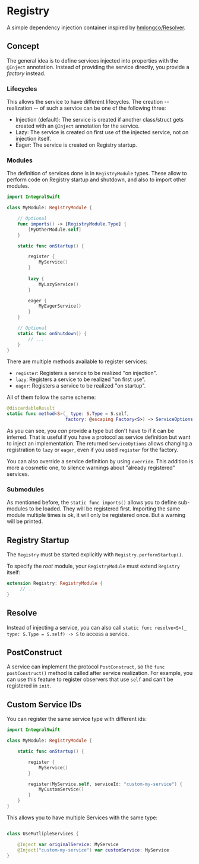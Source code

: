 #  Registry

A simple dependency injection container inspired by  [hmlongco/Resolver](https://github.com/hmlongco/Resolver).

## Concept

The general idea is to define services injected into properties with the `@Inject` annotation.
Instead of providing the service directly, you provide a _factory_ instead.

### Lifecycles

This allows the service to have different lifecycles.
The creation -- realization -- of such a service can be one of the following three: 

* Injection (default): The service is created if another class/struct gets created with an `@Inject` annotation for the service.
* Lazy: The service is created on first use of the injected service, not on injection itself.
* Eager: The service is created on Registry startup.

### Modules

The definition of services done is in `RegistryModule` types.
These allow to perform code on Registry startup and shutdown, and also to import other modules.

```swift
import IntegralSwift

class MyModule: RegistryModule {

    // Optional
    func imports() -> [RegistryModule.Type] {
        [MyOtherModule.self]
    }

    static func onStartup() {

        register {
            MyService()
        }
        
        lazy {
            MyLazyService()
        }

        eager {
            MyEagerService()
        }
    }

    // Optional
    static func onShutdown() {
        // ...
    }
}
```

There are multiple methods available to register services:

* `register`: Registers a service to be realized "on injection".
* `lazy`: Registers a service to be realized "on first use".
* `eager`: Registers a service to be realized "on startup".

All of them follow the same scheme:

```swift
@discardableResult
static func method<S>(_ type: S.Type = S.self,
                      factory: @escaping Factory<S>) -> ServiceOptions
```

As you can see, you _can_ provide a type but don't have to if it can be inferred.
That is useful if you have a protocol as service definition but want to inject an implementation.
The returned `ServiceOptions` allows changing a registration to `lazy` or `eager`, even if you used `register` for the factory.

You can also override a service definition by using `override`.
This addition is more a cosmetic one, to silence warnings about "already registered" services.

### Submodules

As mentioned before, the `static func imports()` allows you to define sub-modules to be loaded.
They will be registered first.
Importing the same module multiple times is ok, it will only be registered once.
But a warning will be printed.


## Registry Startup

The `Registry` must be started explicitly with `Registry.performStartup()`.

To specify the _root_ module, your `RegistryModule` must extend `Registry` itself:

```swift
extension Registry: RegistryModule {
     // ...
}
```

## Resolve

Instead of injecting a service, you can also call `static func resolve<S>(_ type: S.Type = S.self) -> S` to access a service.

## PostConstruct

A service can implement the protocol `PostConstruct`, so the `func postConstruct()` method is called after service realization.
For example, you can use this feature to register observers that use `self` and can't be registered in `init`. 


## Custom Service IDs

You can register the same service type with different ids:


```swift
import IntegralSwift

class MyModule: RegistryModule {

    static func onStartup() {

        register {
            MyService()
        }

        register(MyService.self, serviceId: "custom-my-service") {
            MyCustomService()
        }
    }
}
```

This allows you to have multiple Services with the same type:

```swift

class UseMutlipleServices {

    @Inject var originalService: MyService
    @Inject("custom-my-service") var customService: MyService
}
```

